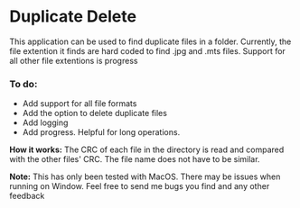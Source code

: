 # Duplicate Delete

This application can be used to find duplicate files in a folder. Currently, the file extention it finds are hard coded to find .jpg and .mts files. Support for all other file extentions is progress

### To do:
- Add support for all file formats
- Add the option to delete duplicate files
- Add logging
- Add progress. Helpful for long operations.

**How it works:** The CRC of each file in the directory is read and compared with the other files' CRC. The file name does not have to be similar.

**Note:** This has only been tested with MacOS. There may be issues when running on Window. Feel free to send me bugs you find and any other feedback
